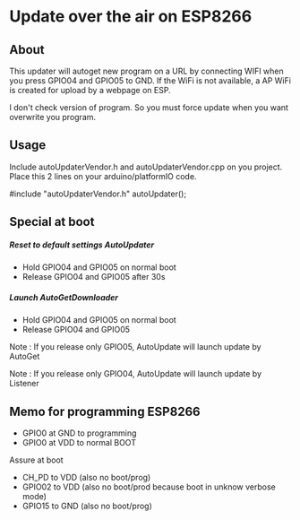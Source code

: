 Update over the air on ESP8266
===

About
---

This updater will autoget new program on a URL by connecting WIFI when you press GPIO04 and GPIO05 to GND.
If the WiFi is not available, a AP WiFi is created for upload by a webpage on ESP.

I don't check version of program. So you must force update when you want overwrite you program.

Usage
---

Include autoUpdaterVendor.h and autoUpdaterVendor.cpp on you project.
Place this 2 lines on your arduino/platformIO code.

  \#include "autoUpdaterVendor.h"
  autoUpdater();


Special at boot
---

##### Reset to default settings AutoUpdater
* Hold GPIO04 and GPIO05 on normal boot
* Release GPIO04 and GPIO05 after 30s

##### Launch AutoGetDownloader
* Hold GPIO04 and GPIO05 on normal boot
* Release GPIO04 and GPIO05

Note : If you release only GPIO05, AutoUpdate will launch update by AutoGet

Note : If you release only GPIO04, AutoUpdate will launch update by Listener


Memo for programming ESP8266
---
  * GPIO0 at GND to programming
  * GPIO0 at VDD to normal BOOT

Assure at boot
  * CH_PD to VDD (also no boot/prog)
  * GPIO02 to VDD (also no boot/prod because boot in unknow verbose mode)
  * GPIO15 to GND (also no boot/prog)
